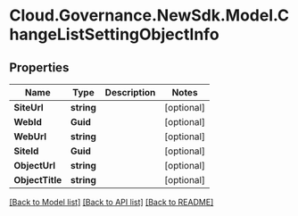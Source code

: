 # Cloud.Governance.NewSdk.Model.ChangeListSettingObjectInfo
## Properties

Name | Type | Description | Notes
------------ | ------------- | ------------- | -------------
**SiteUrl** | **string** |  | [optional] 
**WebId** | **Guid** |  | [optional] 
**WebUrl** | **string** |  | [optional] 
**SiteId** | **Guid** |  | [optional] 
**ObjectUrl** | **string** |  | [optional] 
**ObjectTitle** | **string** |  | [optional] 

[[Back to Model list]](../README.md#documentation-for-models) [[Back to API list]](../README.md#documentation-for-api-endpoints) [[Back to README]](../README.md)


